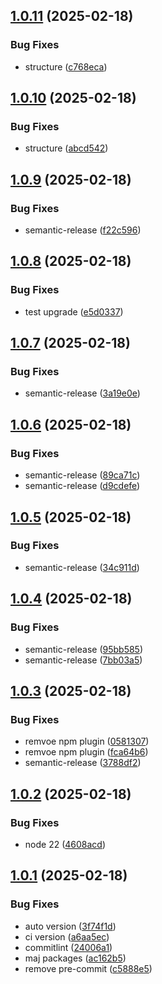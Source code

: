 ## [1.0.11](https://github.com/Actunime/typescript-config/compare/v1.0.10...v1.0.11) (2025-02-18)


### Bug Fixes

* structure ([c768eca](https://github.com/Actunime/typescript-config/commit/c768eca88660e3f645fc49a02e49a681e3d520f7))

## [1.0.10](https://github.com/Actunime/typescript-config/compare/v1.0.9...v1.0.10) (2025-02-18)


### Bug Fixes

* structure ([abcd542](https://github.com/Actunime/typescript-config/commit/abcd542ab872c1cea7d5534b11c7aadd586d2524))

## [1.0.9](https://github.com/Actunime/typescript-config/compare/v1.0.8...v1.0.9) (2025-02-18)


### Bug Fixes

* semantic-release ([f22c596](https://github.com/Actunime/typescript-config/commit/f22c596157bf9b6226a6eff6e14e2abf9fa912c6))

## [1.0.8](https://github.com/Actunime/typescript-config/compare/v1.0.7...v1.0.8) (2025-02-18)


### Bug Fixes

* test upgrade ([e5d0337](https://github.com/Actunime/typescript-config/commit/e5d0337676f216a685837cd02a43c56a48825299))

## [1.0.7](https://github.com/Actunime/typescript-config/compare/v1.0.6...v1.0.7) (2025-02-18)


### Bug Fixes

* semantic-release ([3a19e0e](https://github.com/Actunime/typescript-config/commit/3a19e0ee4c765945c01d68c7888327a1940b5da2))

## [1.0.6](https://github.com/Actunime/typescript-config/compare/v1.0.5...v1.0.6) (2025-02-18)


### Bug Fixes

* semantic-release ([89ca71c](https://github.com/Actunime/typescript-config/commit/89ca71c6a3288e53618b7983a013d5af6de10775))
* semantic-release ([d9cdefe](https://github.com/Actunime/typescript-config/commit/d9cdefe510c1d9382fe7f8c7b9c2e013db27459b))

## [1.0.5](https://github.com/Actunime/typescript-config/compare/v1.0.4...v1.0.5) (2025-02-18)


### Bug Fixes

* semantic-release ([34c911d](https://github.com/Actunime/typescript-config/commit/34c911d0f35bad1952a8da6e2709e0fb13a39f56))

## [1.0.4](https://github.com/Actunime/typescript-config/compare/v1.0.3...v1.0.4) (2025-02-18)


### Bug Fixes

* semantic-release ([95bb585](https://github.com/Actunime/typescript-config/commit/95bb585cec37d37fd4b190f7683a123ab415e949))
* semantic-release ([7bb03a5](https://github.com/Actunime/typescript-config/commit/7bb03a557f99248009a50945793dbb84fbf2c7e4))

## [1.0.3](https://github.com/Actunime/typescript-config/compare/v1.0.2...v1.0.3) (2025-02-18)


### Bug Fixes

* remvoe npm plugin ([0581307](https://github.com/Actunime/typescript-config/commit/05813074abe65ff28b3c7a5b43cf0bd4b6dc4114))
* remvoe npm plugin ([fca64b6](https://github.com/Actunime/typescript-config/commit/fca64b63058b7ce86c66223ce2ab779665a562f5))
* semantic-release ([3788df2](https://github.com/Actunime/typescript-config/commit/3788df2d2babaa5f61000856568699d766312450))

## [1.0.2](https://github.com/Actunime/typescript-config/compare/v1.0.1...v1.0.2) (2025-02-18)


### Bug Fixes

* node 22 ([4608acd](https://github.com/Actunime/typescript-config/commit/4608acdf66d828e8c2a6d94c960b661d227b7876))

## [1.0.1](https://github.com/Actunime/typescript-config/compare/v1.0.0...v1.0.1) (2025-02-18)


### Bug Fixes

* auto version ([3f74f1d](https://github.com/Actunime/typescript-config/commit/3f74f1de0d2028e389590f578bd6f69c5d48f4d0))
* ci version ([a6aa5ec](https://github.com/Actunime/typescript-config/commit/a6aa5ec44223f41a1d76c31d9befa811e56ae268))
* commitlint ([24006a1](https://github.com/Actunime/typescript-config/commit/24006a1923f6af566ffb5a1b29c66114c38214b5))
* maj packages ([ac162b5](https://github.com/Actunime/typescript-config/commit/ac162b501ac36f1fe651b644044d90c903fa07e2))
* remove pre-commit ([c5888e5](https://github.com/Actunime/typescript-config/commit/c5888e519c347fe4fe0e4f9cff18d2f9edcd0c37))

